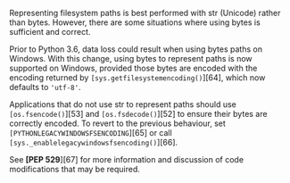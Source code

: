 Representing filesystem paths is best performed with str (Unicode) rather than bytes. However, there are some situations where using bytes is sufficient and correct.

Prior to Python 3.6, data loss could result when using bytes paths on Windows. With this change, using bytes to represent paths is now supported on Windows, provided those bytes are encoded with the encoding returned by `[sys.getfilesystemencoding()`][64], which now defaults to `'utf-8'`.

Applications that do not use str to represent paths should use `[os.fsencode()`][53] and `[os.fsdecode()`][52] to ensure their bytes are correctly encoded. To revert to the previous behaviour, set `[PYTHONLEGACYWINDOWSFSENCODING`][65] or call `[sys._enablelegacywindowsfsencoding()`][66].

See **[PEP 529**][67] for more information and discussion of code modifications that may be required.
